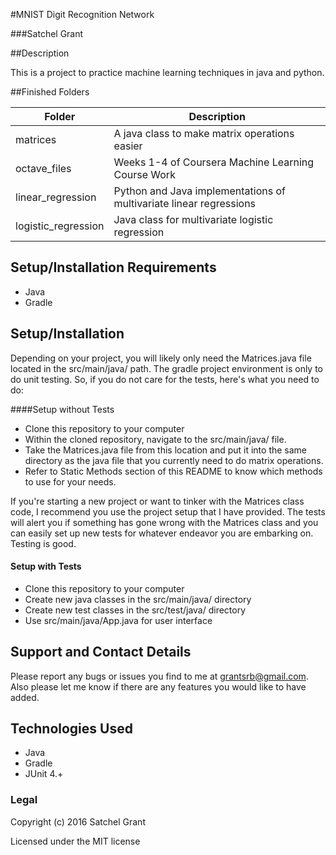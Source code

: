 #MNIST Digit Recognition Network

###Satchel Grant

##Description

This is a project to practice machine learning techniques in java and python.

##Finished Folders

Folder | Description
---------------|-------
matrices | A java class to make matrix operations easier
octave_files | Weeks 1-4 of Coursera Machine Learning Course Work
linear_regression | Python and Java implementations of multivariate linear regressions
logistic_regression | Java class for multivariate logistic regression

## Setup/Installation Requirements ##
* Java
* Gradle

## Setup/Installation ##
Depending on your project, you will likely only need the Matrices.java file located in the src/main/java/ path. The gradle project environment is only to do unit testing. So, if you do not care for the tests, here's what you need to do:

####Setup without Tests
* Clone this repository to your computer
* Within the cloned repository, navigate to the src/main/java/ file.
* Take the Matrices.java file from this location and put it into the same directory as the java file that you currently need to do matrix operations.
* Refer to Static Methods section of this README to know which methods to use for your needs.


If you're starting a new project or want to tinker with the Matrices class code, I recommend you use the project setup that I have provided. The tests will alert you if something has gone wrong with the Matrices class and you can easily set up new tests for whatever endeavor you are embarking on. Testing is good.

#### Setup with Tests
* Clone this repository to your computer
* Create new java classes in the src/main/java/ directory
* Create new test classes in the src/test/java/ directory
* Use src/main/java/App.java for user interface


## Support and Contact Details ##

Please report any bugs or issues you find to me at grantsrb@gmail.com. Also please let me know if there are any features you would like to have added.

## Technologies Used
* Java
* Gradle
* JUnit 4.+

### Legal

Copyright (c) 2016 Satchel Grant

Licensed under the MIT license

